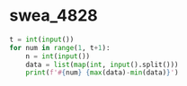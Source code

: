 # swea_4828

```python
t = int(input())
for num in range(1, t+1):
    n = int(input())
    data = list(map(int, input().split()))
    print(f'#{num} {max(data)-min(data)}')
```

